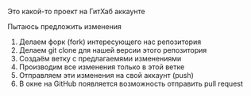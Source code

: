 Это какой-то проект на ГитХаб аккаунте

Пытаюсь предложить изменения

1. Делаем форк (fork) интересующего нас репозитория
2. Делаем git clone для нашей версии этого репозитория
3. Создаём ветку с предлагаемями изменениями
4. Производим все изменения только в этой ветке
5. Отправляем эти изменения на свой аккаунт (push)
6. В окне на GitHub появляется возможность отправить pull request
 